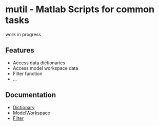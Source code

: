 # mutil - Matlab Scripts for common tasks
work in progress

## Features
- Access data dictionaries
- Access model workspace data
- Filter function
- ...

## Documentation
- [Dictionary](https://danishbelal.github.io/mutil-doc/Dictionary.html)
- [ModelWorkspace](https://danishbelal.github.io/mutil-doc/ModelWorkspace.html)
- [Filter](https://danishbelal.github.io/mutil-doc/Filter.html)